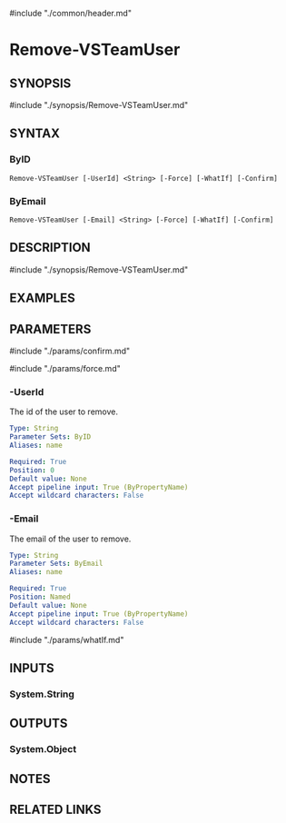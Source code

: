 #include "./common/header.md"

# Remove-VSTeamUser

## SYNOPSIS
#include "./synopsis/Remove-VSTeamUser.md"

## SYNTAX

### ByID
```
Remove-VSTeamUser [-UserId] <String> [-Force] [-WhatIf] [-Confirm]
```

### ByEmail
```
Remove-VSTeamUser [-Email] <String> [-Force] [-WhatIf] [-Confirm]
```

## DESCRIPTION
#include "./synopsis/Remove-VSTeamUser.md"

## EXAMPLES

## PARAMETERS

#include "./params/confirm.md"

#include "./params/force.md"

### -UserId
The id of the user to remove.

```yaml
Type: String
Parameter Sets: ByID
Aliases: name

Required: True
Position: 0
Default value: None
Accept pipeline input: True (ByPropertyName)
Accept wildcard characters: False
```

### -Email
The email of the user to remove.

```yaml
Type: String
Parameter Sets: ByEmail
Aliases: name

Required: True
Position: Named
Default value: None
Accept pipeline input: True (ByPropertyName)
Accept wildcard characters: False
```

#include "./params/whatIf.md"

## INPUTS

### System.String

## OUTPUTS

### System.Object

## NOTES

## RELATED LINKS